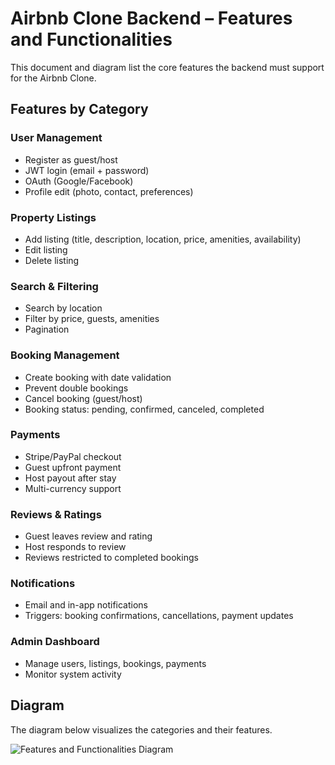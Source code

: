 # Airbnb Clone Backend – Features and Functionalities

This document and diagram list the core features the backend must support for the Airbnb Clone.

## Features by Category

### User Management
- Register as guest/host
- JWT login (email + password)
- OAuth (Google/Facebook)
- Profile edit (photo, contact, preferences)

### Property Listings
- Add listing (title, description, location, price, amenities, availability)
- Edit listing
- Delete listing

### Search & Filtering
- Search by location
- Filter by price, guests, amenities
- Pagination

### Booking Management
- Create booking with date validation
- Prevent double bookings
- Cancel booking (guest/host)
- Booking status: pending, confirmed, canceled, completed

### Payments
- Stripe/PayPal checkout
- Guest upfront payment
- Host payout after stay
- Multi-currency support

### Reviews & Ratings
- Guest leaves review and rating
- Host responds to review
- Reviews restricted to completed bookings

### Notifications
- Email and in-app notifications
- Triggers: booking confirmations, cancellations, payment updates

### Admin Dashboard
- Manage users, listings, bookings, payments
- Monitor system activity

## Diagram

The diagram below visualizes the categories and their features.

![Features and Functionalities Diagram](./features.png)
